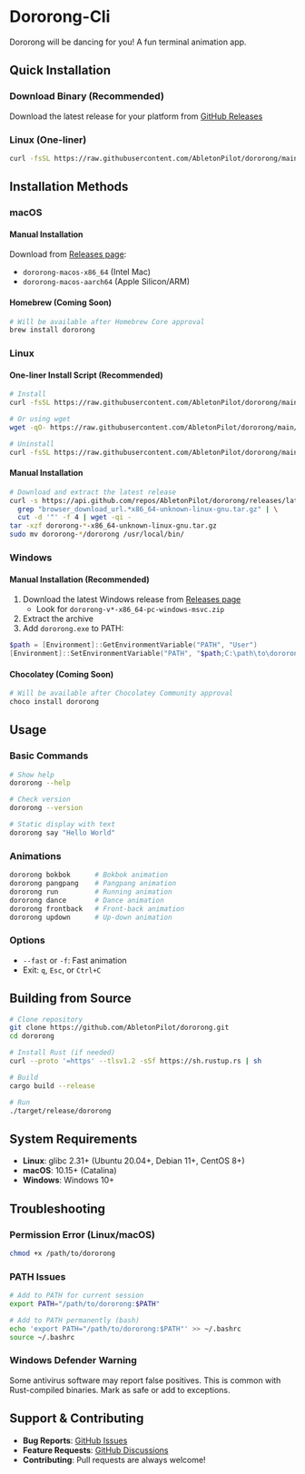 # Dororong-Cli

Dororong will be dancing for you! A fun terminal animation app.

## Quick Installation

### Download Binary (Recommended)
Download the latest release for your platform from [GitHub Releases](https://github.com/AbletonPilot/dororong/releases)

### Linux (One-liner)
```bash
curl -fsSL https://raw.githubusercontent.com/AbletonPilot/dororong/main/install/install.sh | bash
```

## Installation Methods

### macOS

#### Manual Installation
Download from [Releases page](https://github.com/AbletonPilot/dororong/releases):
- `dororong-macos-x86_64` (Intel Mac)
- `dororong-macos-aarch64` (Apple Silicon/ARM)

#### Homebrew (Coming Soon)
```bash
# Will be available after Homebrew Core approval
brew install dororong
```

### Linux

#### One-liner Install Script (Recommended)
```bash
# Install
curl -fsSL https://raw.githubusercontent.com/AbletonPilot/dororong/main/install/install.sh | bash

# Or using wget
wget -qO- https://raw.githubusercontent.com/AbletonPilot/dororong/main/install/install.sh | bash

# Uninstall
curl -fsSL https://raw.githubusercontent.com/AbletonPilot/dororong/main/install/uninstall.sh | bash
```

#### Manual Installation
```bash
# Download and extract the latest release
curl -s https://api.github.com/repos/AbletonPilot/dororong/releases/latest | \
  grep "browser_download_url.*x86_64-unknown-linux-gnu.tar.gz" | \
  cut -d '"' -f 4 | wget -qi -
tar -xzf dororong-*-x86_64-unknown-linux-gnu.tar.gz
sudo mv dororong-*/dororong /usr/local/bin/
```

### Windows

#### Manual Installation (Recommended)
1. Download the latest Windows release from [Releases page](https://github.com/AbletonPilot/dororong/releases)
   - Look for `dororong-v*-x86_64-pc-windows-msvc.zip`
2. Extract the archive
3. Add `dororong.exe` to PATH:

```powershell
$path = [Environment]::GetEnvironmentVariable("PATH", "User")
[Environment]::SetEnvironmentVariable("PATH", "$path;C:\path\to\dororong", "User")
```

#### Chocolatey (Coming Soon)
```powershell
# Will be available after Chocolatey Community approval
choco install dororong
```

## Usage

### Basic Commands
```bash
# Show help
dororong --help

# Check version
dororong --version

# Static display with text
dororong say "Hello World"
```

### Animations
```bash
dororong bokbok      # Bokbok animation
dororong pangpang    # Pangpang animation
dororong run         # Running animation
dororong dance       # Dance animation
dororong frontback   # Front-back animation
dororong updown      # Up-down animation
```

### Options
- `--fast` or `-f`: Fast animation
- Exit: `q`, `Esc`, or `Ctrl+C`

## Building from Source

```bash
# Clone repository
git clone https://github.com/AbletonPilot/dororong.git
cd dororong

# Install Rust (if needed)
curl --proto '=https' --tlsv1.2 -sSf https://sh.rustup.rs | sh

# Build
cargo build --release

# Run
./target/release/dororong
```

## System Requirements

- **Linux**: glibc 2.31+ (Ubuntu 20.04+, Debian 11+, CentOS 8+)
- **macOS**: 10.15+ (Catalina)
- **Windows**: Windows 10+

## Troubleshooting

### Permission Error (Linux/macOS)
```bash
chmod +x /path/to/dororong
```

### PATH Issues
```bash
# Add to PATH for current session
export PATH="/path/to/dororong:$PATH"

# Add to PATH permanently (bash)
echo 'export PATH="/path/to/dororong:$PATH"' >> ~/.bashrc
source ~/.bashrc
```

### Windows Defender Warning
Some antivirus software may report false positives. This is common with Rust-compiled binaries. Mark as safe or add to exceptions.

## Support & Contributing

- **Bug Reports**: [GitHub Issues](https://github.com/AbletonPilot/dororong/issues)
- **Feature Requests**: [GitHub Discussions](https://github.com/AbletonPilot/dororong/discussions)
- **Contributing**: Pull requests are always welcome!